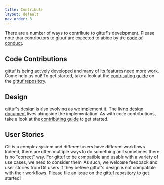 ```yaml
---
title: Contribute
layout: default
nav_order: 3
---
```


There are a number of ways to contribute to gittuf's development. Please note
that contributors to gittuf are expected to abide by the [code of conduct].

## Code Contributions

gittuf is being actively developed and many of its features need more work. Come
help us out! To get started, take a look at the [contributing guide] on the
[gittuf repository].

## Design

gittuf's design is also evolving as we implement it. The living [design
document] lives alongside the implementation. As with code contributions, take a
look at the [contributing guide] to get started.

## User Stories

Git is a complex system and different users have different workflows. Indeed,
there are often multiple ways to do something and sometimes there is no
"correct" way. For gittuf to be compatible and usable with a variety of use
cases, we need to consider them. As such, we welcome feedback and user stories
from Git users if they believe gittuf's design is not compatible with their
workflows. Please file an issue on the [gittuf repository] to get started!


[code of conduct]: https://github.com/gittuf/community/blob/main/CODE-OF-CONDUCT.md
[contributing guide]: https://github.com/gittuf/gittuf/blob/main/CONTRIBUTING.md
[gittuf repository]: https://github.com/gittuf/gittuf
[design document]: https://github.com/gittuf/gittuf/blob/main/docs/design-document.md
